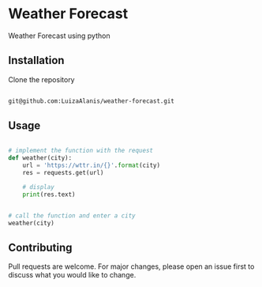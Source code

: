 # Weather Forecast

Weather Forecast using python

## Installation

Clone the repository

```bash

git@github.com:LuizaAlanis/weather-forecast.git

```

## Usage

```python

# implement the function with the request
def weather(city):
    url = 'https://wttr.in/{}'.format(city)
    res = requests.get(url)

    # display
    print(res.text)


# call the function and enter a city
weather(city)

```

## Contributing

Pull requests are welcome. For major changes, please open an issue first
to discuss what you would like to change.
